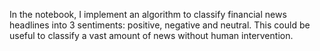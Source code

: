 In the notebook, I implement an algorithm to classify financial news headlines into 3 sentiments: positive, negative and neutral. 
This could be useful to classify a vast amount of news without human intervention.
